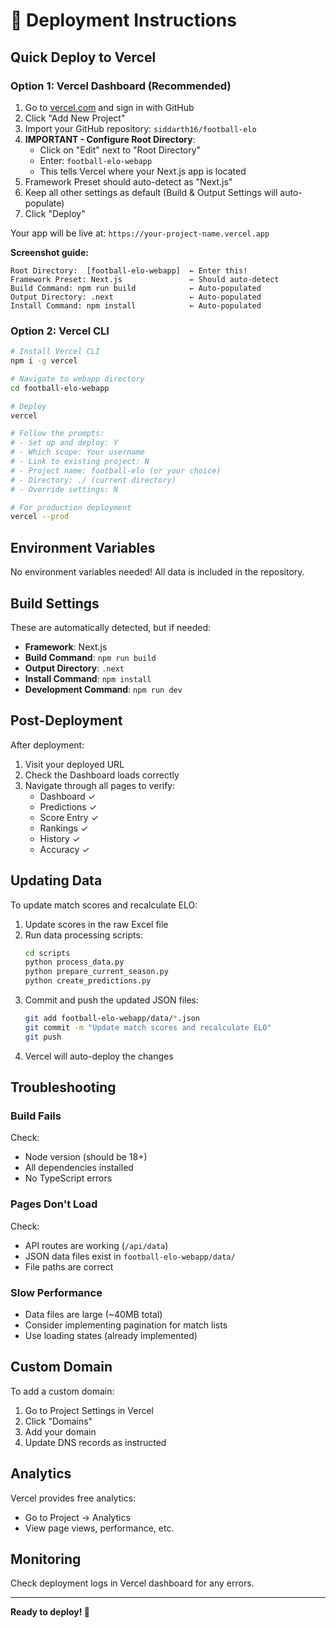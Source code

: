 # 🚀 Deployment Instructions

## Quick Deploy to Vercel

### Option 1: Vercel Dashboard (Recommended)

1. Go to [vercel.com](https://vercel.com) and sign in with GitHub
2. Click "Add New Project"
3. Import your GitHub repository: `siddarth16/football-elo`
4. **IMPORTANT - Configure Root Directory**:
   - Click on "Edit" next to "Root Directory"
   - Enter: `football-elo-webapp`
   - This tells Vercel where your Next.js app is located
5. Framework Preset should auto-detect as "Next.js"
6. Keep all other settings as default (Build & Output Settings will auto-populate)
7. Click "Deploy"

Your app will be live at: `https://your-project-name.vercel.app`

**Screenshot guide:**
```
Root Directory:  [football-elo-webapp]  ← Enter this!
Framework Preset: Next.js               ← Should auto-detect
Build Command: npm run build            ← Auto-populated
Output Directory: .next                 ← Auto-populated
Install Command: npm install            ← Auto-populated
```

### Option 2: Vercel CLI

```bash
# Install Vercel CLI
npm i -g vercel

# Navigate to webapp directory
cd football-elo-webapp

# Deploy
vercel

# Follow the prompts:
# - Set up and deploy: Y
# - Which scope: Your username
# - Link to existing project: N
# - Project name: football-elo (or your choice)
# - Directory: ./ (current directory)
# - Override settings: N

# For production deployment
vercel --prod
```

## Environment Variables

No environment variables needed! All data is included in the repository.

## Build Settings

These are automatically detected, but if needed:

- **Framework**: Next.js
- **Build Command**: `npm run build`
- **Output Directory**: `.next`
- **Install Command**: `npm install`
- **Development Command**: `npm run dev`

## Post-Deployment

After deployment:

1. Visit your deployed URL
2. Check the Dashboard loads correctly
3. Navigate through all pages to verify:
   - Dashboard ✓
   - Predictions ✓
   - Score Entry ✓
   - Rankings ✓
   - History ✓
   - Accuracy ✓

## Updating Data

To update match scores and recalculate ELO:

1. Update scores in the raw Excel file
2. Run data processing scripts:
   ```bash
   cd scripts
   python process_data.py
   python prepare_current_season.py
   python create_predictions.py
   ```
3. Commit and push the updated JSON files:
   ```bash
   git add football-elo-webapp/data/*.json
   git commit -m "Update match scores and recalculate ELO"
   git push
   ```
4. Vercel will auto-deploy the changes

## Troubleshooting

### Build Fails

Check:
- Node version (should be 18+)
- All dependencies installed
- No TypeScript errors

### Pages Don't Load

Check:
- API routes are working (`/api/data`)
- JSON data files exist in `football-elo-webapp/data/`
- File paths are correct

### Slow Performance

- Data files are large (~40MB total)
- Consider implementing pagination for match lists
- Use loading states (already implemented)

## Custom Domain

To add a custom domain:

1. Go to Project Settings in Vercel
2. Click "Domains"
3. Add your domain
4. Update DNS records as instructed

## Analytics

Vercel provides free analytics:
- Go to Project → Analytics
- View page views, performance, etc.

## Monitoring

Check deployment logs in Vercel dashboard for any errors.

---

**Ready to deploy! 🎉**
